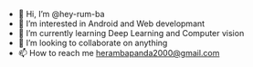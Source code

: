 - 👋 Hi, I’m @hey-rum-ba
- 👀 I’m interested in Android and Web developmant
- 🌱 I’m currently learning Deep Learning and Computer vision
- 💞️ I’m looking to collaborate on anything 
- 📫 How to reach me herambapanda2000@gmail.com

<!---
hey-rum-ba/hey-rum-ba is a ✨ special ✨ repository because its `README.md` (this file) appears on your GitHub profile.
You can click the Preview link to take a look at your changes.
--->
